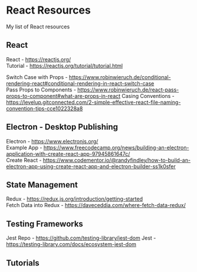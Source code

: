 # React Resources
My list of React resources

## React
React - https://reactjs.org/  
Tutorial - https://reactjs.org/tutorial/tutorial.html  

Switch Case with Props - https://www.robinwieruch.de/conditional-rendering-react#conditional-rendering-in-react-switch-case  
Pass Props to Components - https://www.robinwieruch.de/react-pass-props-to-component#what-are-props-in-react
Casing Conventions - https://levelup.gitconnected.com/2-simple-effective-react-file-naming-convention-tips-cce1022328a8

## Electron - Desktop Publishing
Electron - https://www.electronjs.org/  
Example App - https://www.freecodecamp.org/news/building-an-electron-application-with-create-react-app-97945861647c/  
Create React - https://www.codementor.io/@randyfindley/how-to-build-an-electron-app-using-create-react-app-and-electron-builder-ss1k0sfer

## State Management
Redux - https://redux.js.org/introduction/getting-started  
Fetch Data into Redux - https://daveceddia.com/where-fetch-data-redux/

## Testing Frameworks
Jest Repo - https://github.com/testing-library/jest-dom
Jest - https://testing-library.com/docs/ecosystem-jest-dom

## Tutorials
